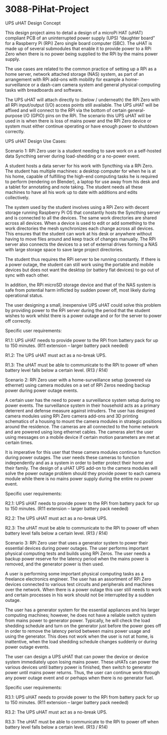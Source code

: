 # 3088-PiHat-Project
UPS uHAT Design Concept 

This design project aims to detail a design of a microPi HAT (uHAT) compliant PCB of an uninterrupted power supply (UPS) “daughter board” for a Raspberry Pi (RPi) Zero single board computer (SBC). The uHAT is made up of several submodules that enable it to provide power to a RPi Zero when there is no power being supplied to the RPi by the mains power supply. 

The use cases are related to the common practice of setting up a RPi as a home server, network attached storage (NAS) system, as part of an arrangement with RPi add-ons with mobility for example a home-surveillance or a dash-cam camera system and general physical computing tasks with breadboards and software.  

The UPS uHAT will attach directly to (below / underneath) the RPi Zero with all RPi input/output (I/O) access points still available. The UPS uHAT will be affixed and will connect to the RPI via the bottom of certain general-purpose I/O (GPIO) pins on the RPi. The scenario this UPS uHAT will be used in is when there is loss of mains power and the RPi Zero device or system must either continue operating or have enough power to shutdown correctly. 

UPS uHAT Design Use Cases:

Scenario 1: RPi Zero user is a student needing to save work on a self-hosted data Syncthing server during load-shedding or a no-power event. 

A student hosts a data server for his work with Syncthing via a RPi Zero. The student has multiple machines: a desktop computer for when he is at his home, capable of fulfilling the high-end computing tasks he is required to perform (rendering on Blender), a laptop for use away from his desk and a tablet for annotating and note taking. The student needs all these machines to have all his work up to date with additions and edits collectively.  

The system used by the student involves using a RPi Zero with decent storage running Raspberry Pi OS that constantly hosts the Syncthing server and is connected to all the devices. The same work directories are shared across all devices. When a device is used to edit or add something to the work directories the mesh synchronizes each change across all devices. This ensures that the student can work at his desk or anywhere without having to move files around and keep track of changes manually. The RPi server also connects the devices to a set of external drives forming a NAS with large storage space to save large project directories. 

The student thus requires the RPi server to be running constantly. If there is a power outage, the student can still work using the portable and mobile devices but does not want the desktop (or battery flat devices) to go out of sync with each other.  

In addition, the RPi microSD storage device and that of the NAS system is safe from potential harm inflicted by sudden power off, most likely during operational status. 

The user designing a small, inexpensive UPS uHAT could solve this problem by providing power to the RPi server during the period that the student wishes to work whilst there is a power outage and or for the server to power off correctly. 

Specific user requirements: 

R1.1: UPS uHAT needs to provide power to the RPi from battery pack for up to 150 minutes. (R11 extension – larger battery pack needed) 

R1.2: The UPS uHAT must act as a no-break UPS. 

R1.3: The uHAT must be able to communicate to the RPi to power off when battery level falls below a certain level. (R13 / R14) 

 

Scenario 2: RPi Zero user with a home-surveillance setup (powered via ethernet) using camera modules on a set of RPi Zeros needing backup power during power outage events. 

A certain user has the need to power a surveillance system setup during no power events. The surveillance system in their household acts as a primary deterrent and defense measure against intruders. The user has designed camera modules using RPi Zero camera add-ons and 3D printing schematics of a housing to mount the camera modules in strategic positions around the residence. The cameras are all connected to the home network and are powered using long ethernet cables. The cameras alert the user using messages on a mobile device if certain motion parameters are met at certain times. 

It is imperative for this user that these camera modules continue to function during power outages. The user needs these cameras to function independently and as a system in order to better protect their home and their family. The design of a uHAT UPS add-on to the camera modules will solve the power outage problem should they provide power to each camera module while there is no mains power supply during the entire no power event. 

Specific user requirements: 

R2.1: UPS uHAT needs to provide power to the RPi from battery pack for up to 150 minutes. (R11 extension – larger battery pack needed) 

R2.2: The UPS uHAT must act as a no-break UPS. 

R2.3: The uHAT must be able to communicate to the RPi to power off when battery level falls below a certain level. (R13 / R14) 

 

Scenario 3: RPi Zero user that uses a generator system to power their essential devices during power outages. The user performs important physical computing tests and builds using RPi Zeros. The user needs a backup power reserve for the latency period when the mains power is removed, and the generator power is then used.  

A user is performing some important physical computing tasks as a freelance electronics engineer. The user has an assortment of RPi Zero devices connected to various test circuits and peripherals and machines over the network. When there is a power outage this user still needs to work and certain processes in his work should not be interrupted by a sudden outage. 

The user has a generator system for the essential appliances and his larger computing machines; however, he does not have a reliable switch system from mains power to generator power. Typically, he will check the load shedding schedule and turn on the generator just before the power goes off in order to remove the latency period between mains power usage and using the generator. This does not work when the user is not at home, is inattentive, when the load shedding schedule changes suddenly or during power outage events. 

The user can design a UPS uHAT that can power the device or device system immediately upon losing mains power. These uHATs can power the various devices until battery power is finished, then switch to generator power until mains power returns. Thus, the user can continue work through any power outage event and or perhaps when there is no generator fuel. 

Specific user requirements: 

R3.1: UPS uHAT needs to provide power to the RPi from battery pack for up to 150 minutes. (R11 extension – larger battery pack needed) 

R3.2: The UPS uHAT must act as a no-break UPS. 

R3.3: The uHAT must be able to communicate to the RPi to power off when battery level falls below a certain level. (R13 / R14) 
